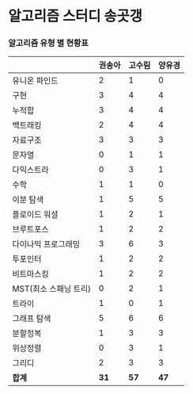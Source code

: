 # 알고리즘 스터디 송곳갱 

### 알고리즘 유형 별 현황표 

|                | 권송아    | 고수림    | 양유경    |
|:---------------|:-------|:-------|:-------|
| 유니온 파인드        | 2      | 1      | 0      |
| 구현             | 3      | 4      | 4      |
| 누적합            | 3      | 4      | 4      |
| 백트래킹           | 2      | 4      | 4      |
| 자료구조           | 3      | 3      | 3      |
| 문자열            | 0      | 1      | 1      |
| 다익스트라          | 0      | 3      | 1      |
| 수학             | 1      | 1      | 0      |
| 이분 탐색          | 1      | 5      | 5      |
| 플로이드 워셜        | 1      | 2      | 1      |
| 브루트포스          | 1      | 2      | 2      |
| 다이나믹 프로그래밍     | 3      | 6      | 3      |
| 투포인터           | 1      | 2      | 2      |
| 비트마스킹          | 1      | 2      | 2      |
| MST(최소 스패닝 트리) | 0      | 2      | 1      |
| 트라이            | 1      | 0      | 1      |
| 그래프 탐색         | 5      | 6      | 6      |
| 분할정복           | 1      | 3      | 3      |
| 위상정렬           | 0      | 3      | 1      |
| 그리디            | 2      | 3      | 3      |
| **합계**         | **31** | **57** | **47** |